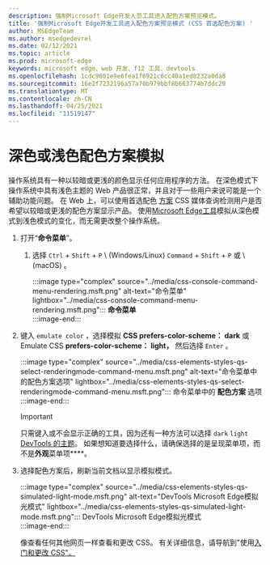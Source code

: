 ```yaml
---
description: 强制Microsoft Edge开发人员工具进入配色方案预览模式。
title: '强制Microsoft Edge开发工具进入配色方案预览模式 (CSS 首选配色方案) '
author: MSEdgeTeam
ms.author: msedgedevrel
ms.date: 02/12/2021
ms.topic: article
ms.prod: microsoft-edge
keywords: microsoft edge、web 开发、f12 工具、devtools
ms.openlocfilehash: 1cdc9601e9e6fea1f6921c6cc40a1ed8232a0da8
ms.sourcegitcommit: 16e2f7232196a57a70b979bbf8b663774b7ddc20
ms.translationtype: MT
ms.contentlocale: zh-CN
ms.lasthandoff: 04/25/2021
ms.locfileid: "11519147"
---
```

# <a name="dark-or-light-color-scheme-simulation"></a>深色或浅色配色方案模拟  

操作系统具有一种以较暗或更浅的颜色显示任何应用程序的方法。  在深色模式下操作系统中具有浅色主题的 Web 产品很正常，并且对于一些用户来说可能是一个辅助功能问题。  在 Web 上，可以使用首选配色 [方案][MDNPrefersColorScheme] CSS 媒体查询检测用户是否希望以较暗或更浅的配色方案显示产品。  使用[Microsoft Edge工具][DevtoolsIndex]模拟从深色模式到浅色模式的变化，而无需更改整个操作系统。  

1.  打开“**命令菜单**”。  
    1.  选择 `Ctrl` + `Shift` + `P` \ (Windows/Linux\) `Command` + `Shift` + `P` 或 \ (macOS\) 。  
        
        :::image type="complex" source="../media/css-console-command-menu-rendering.msft.png" alt-text="命令菜单" lightbox="../media/css-console-command-menu-rendering.msft.png":::
           **命令菜单**  
        :::image-end:::  
        
1.  键入 `emulate color` ，选择模拟 **CSS prefers-color-scheme： dark** 或 Emulate CSS **prefers-color-scheme： light，** 然后选择 `Enter` 。  
    
    :::image type="complex" source="../media/css-elements-styles-qs-select-renderingmode-command-menu.msft.png" alt-text="命令菜单中的配色方案选项" lightbox="../media/css-elements-styles-qs-select-renderingmode-command-menu.msft.png":::
       命令菜单中的 **配色方案** 选项  
    :::image-end:::  
    
    > [!IMPORTANT]
    > 只需键入或不会显示正确的工具，因为还有一种方法可以选择 `dark` `light` [DevTools 的主题][DevtoolsCustomizeDarkTheme]。  如果想知道要选择什么，请确保选择的是呈现菜单项，而不是**外观**菜单项****。  

1.  选择配色方案后，刷新当前文档以显示模拟模式。  
    
    :::image type="complex" source="../media/css-elements-styles-qs-simulated-light-mode.msft.png" alt-text="DevTools Microsoft Edge模拟光模式" lightbox="../media/css-elements-styles-qs-simulated-light-mode.msft.png":::
       DevTools Microsoft Edge模拟光模式  
    :::image-end:::  
    
    像查看任何其他网页一样查看和更改 CSS。  有关详细信息，请导航到"使用[入门和更改 CSS"。][DevtoolsCssIndex]  

<!-- links -->  

[DevtoolsIndex]: ../index.md "Microsoft Edge (Chromium) 开发人员工具 | Microsoft Docs"  
[DevtoolsCustomizeDarkTheme]: ../customize/dark-theme.md "在 DevTools Microsoft Edge中启用深色|Microsoft Docs"
[DevtoolsCssIndex]: ../css/index.md "查看和更改 CSS 入门 | Microsoft 文档"  

[MDNPrefersColorScheme]: https://developer.mozilla.org/docs/Web/CSS/@media/prefers-color-scheme "prefers-color-scheme |MDN"  
